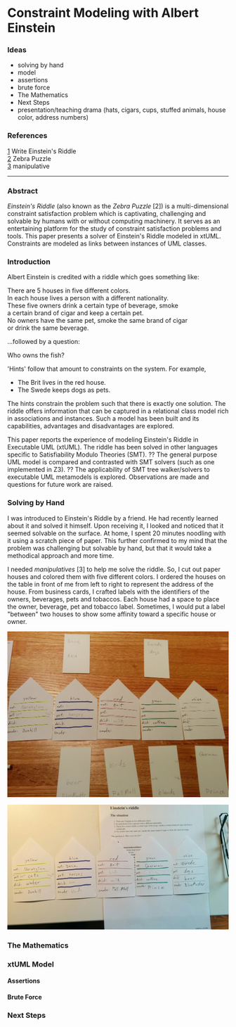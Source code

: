 Constraint Modeling with Albert Einstein
========================================

### Ideas

- solving by hand
- model
- assertions
- brute force
- The Mathematics
- Next Steps
- presentation/teaching drama (hats, cigars, cups, stuffed animals, house color, address numbers)


### References

[1](https://support.onefact.net/issues/10321) Write Einstein's Riddle  
[2](https://en.wikipedia.org/wiki/Zebra_Puzzle) Zebra Puzzle  
[3](https://en.wikipedia.org/wiki/Manipulative_(mathematics_education)) manipulative  


---------------------------------

### Abstract
_Einstein's Riddle_ (also known as the _Zebra Puzzle_ [2]) is a
multi-dimensional constraint satisfaction problem which is captivating,
challenging and solvable by humans with or without
computing machinery.  It serves as an entertaining platform for the study
of constraint satisfaction problems and tools.  This paper presents a solver
of Einstein's Riddle modeled in xtUML.  Constraints are modeled as links
between instances of UML classes.

### Introduction
Albert Einstein is credited with a riddle which goes something like:

There are 5 houses in five different colors.  
In each house lives a person with a different nationality.  
These five owners drink a certain type of beverage, smoke  
a certain brand of cigar and keep a certain pet.  
No owners have the same pet, smoke the same brand of cigar  
or drink the same beverage.  

...followed by a question:

Who owns the fish?

'Hints' follow that amount to constraints on the system. For example,

- The Brit lives in the red house.
- The Swede keeps dogs as pets.

The hints constrain the problem such that there is exactly one solution.
The riddle offers information that can be captured in a relational class
model rich in associations and instances. Such a model has been built
and its capabilities, advantages and disadvantages are explored.

This paper reports the experience of modeling Einstein's Riddle in Executable UML (xtUML).
The riddle has been solved in other languages specific to Satisfiability Modulo Theories (SMT).
?? The general purpose UML model is compared and contrasted with SMT solvers (such as one implemented in Z3).
?? The applicability of SMT tree walker/solvers to executable UML metamodels is explored.
Observations are made and questions for future work are raised.


### Solving by Hand
I was introduced to Einstein's Riddle by a friend.  He had recently learned
about it and solved it himself.  Upon receiving it, I looked and noticed that
it seemed solvable on the surface.  At home, I spent 20 minutes noodling with
it using a scratch piece of paper.  This further confirmed to my mind that
the problem was challenging but solvable by hand, but that it would take a
methodical approach and more time.

I needed _manipulatives_ [3] to help me solve the riddle.
So, I cut out paper houses and colored them with five different colors.
I ordered the houses on the table in front of me from left to right to represent the address of the house.
From business cards, I crafted labels with the identifiers of the owners, beverages, pets and tobaccos.
Each house had a space to place the owner, beverage, pet and tobacco label.
Sometimes, I would put a label "between" two houses to show some affinity toward a specific house or owner.

![Einstein's Manipulatives](manipulatives1.jpg)

![Einstein's Manipulatives Solved](manipulatives2.jpg)



### The Mathematics
### xtUML Model
#### Assertions
#### Brute Force
### Next Steps
